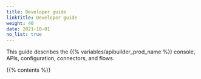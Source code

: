 ```yaml
---
title: Developer guide
linkTitle: Developer guide
weight: 40
date: 2021-10-01
no_list: true
---
```


This guide describes the {{% variables/apibuilder_prod_name %}} console, APIs, configuration, connectors, and flows.

{{% contents %}}
